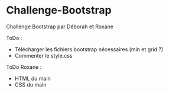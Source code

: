# Challenge-Bootstrap
Challenge Bootstrap par Déborah et Roxane

ToDo :
- Télécharger les fichiers bootstrap nécessaires (min et grid ?)
- Commenter le style.css

ToDo Roxane :
- HTML du main
- CSS du main
